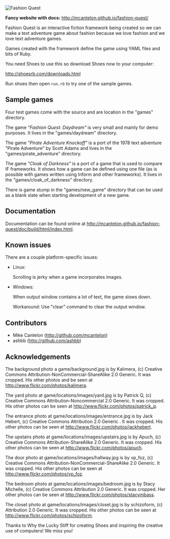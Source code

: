 ![Fashion Quest](https://raw.github.com/mcantelon/fashion-quest/master/engine/fashion_quest_logo.png "Fashion Quest")

**Fancy website with docs:** <http://mcantelon.github.io/fashion-quest/>

Fashion Quest is an interactive fiction framework being created so we can make
a text adventure game about fashion because we love fashion and we love text
adventure games.

Games created with the framework define the game using YAML files and bits of
Ruby.

You need Shoes to use this so download Shoes now to your computer:

 http://shoesrb.com/downloads.html

Run shoes then open `run.rb` to try one of the sample games.

Sample games
------------

Four test games come with the source and are location in the "games" directory.

The game *"Fashion Quest: Daydream"* is very small and mainly for demo purposes.
It lives in the "games/daydream" directory.

The game *"Pirate Adventure Knockoff"* is a port of the 1978 text adventure 
"Pirate Adventure" by Scott Adams and lives in the "games/pirate_adventure"
directory.

The game *"Cloak of Darkness"* is a port of a game that is used to compare IF
frameworks. It shows how a game can be defined using one file (as is possible
with games written using Inform and other frameworks). It lives in the
"games/cloak_of_darkness" directory.

There is game stump in the "games/new_game" directory that can be used as a blank
slate when starting development of a new game. 

Documentation
-------------

Documentation can be found online at <http://mcantelon.github.io/fashion-quest/doc/build/html/index.html>.

Known issues
------------

There are a couple platform-specific issues:

* Linux:

  Scrolling is jerky when a game incorporates images.

* Windows:

  When output window contains a lot of text, the game slows down.

  Workaround: Use "clear" command to clear the output window.

Contributors
------------

* Mike Cantelon (http://github.com/mcantelon)
* ashbb (http://github.com/ashbb)

Acknowledgements
----------------

The background photo a game/background.jpg is by Kalimera, (c) Creative
Commons Attribution-NonCommercial-ShareAlike 2.0 Generic. It was cropped.
His other photos and be seen at http://www.flickr.com/photos/kalimera.

The yard photo at game/locations/images/yard.jpg is by Patrick Q, (c)
Creative Commons Attribution-Noncommercial 2.0 Generic. It was cropped.
His other photos can be seen at http://www.flickr.com/photos/patrick_q.

The entrance photo at game/locations/images/entrance.jpg is by Jack Hebert,
(c) Creative Commons Attribution 2.0 Generic . It was cropped. His other
photos can be seen at http://www.flickr.com/photos/jackhebert.

The upstairs photo at game/locations/images/upstairs.jpg is by Apuch, (c)
Creative Commons Attribution-ShareAlike 2.0 Generic. It was cropped.
His other photos can be seen at http://www.flickr.com/photos/apuch.

The door photo at game/locations/images/hallway.jpg is by vp_foz, (c)
Creative Commons Attribution-NonCommercial-ShareAlike 2.0 Generic. It was
cropped. His other photos can be seen at http://www.flickr.com/photos/vp_foz.

The bedroom photo at game/locations/images/bedroom.jpg is by Stacy Michelle,
(c) Creative Commons Attribution 2.0 Generic. It was cropped. Her other
photos can be seen at http://www.flickr.com/photos/stacymbass.

The closet photo at game/locations/images/closet.jpg is by schizoform, (c)
Attribution 2.0 Generic. It was cropped. His other photos can be seen at 
http://www.flickr.com/photos/schizoform.

Thanks to Why the Lucky Stiff for creating Shoes and inspiring the creative
use of computers! We miss you!
